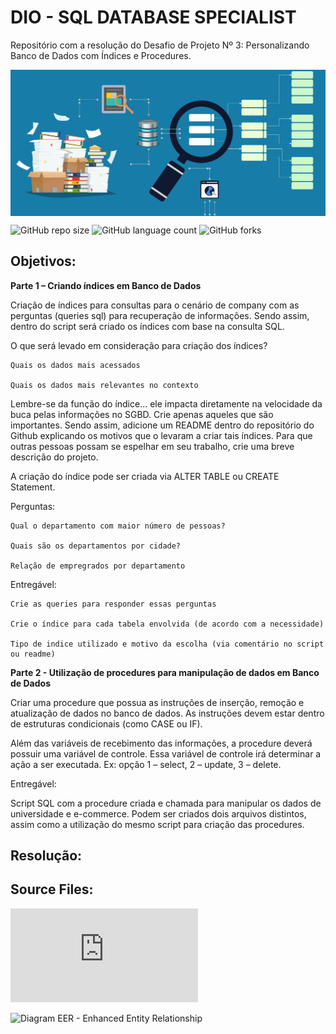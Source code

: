 
# DIO - SQL DATABASE SPECIALIST

Repositório com a resolução do Desafio de Projeto Nº 3: Personalizando Banco de Dados com Índices e Procedures.

<img src="images\INDEXING_DATABASES.png" align='center' alt="drawing" width="1323" heigth="614"/>

![GitHub repo size](https://img.shields.io/github/repo-size/adricbarros/DIO-SQL-Database-Specialist?style=for-the-badge)
![GitHub language count](https://img.shields.io/github/languages/count/adricbarros/DIO-SQL-Database-Specialist?style=for-the-badge)
![GitHub forks](https://img.shields.io/github/forks/adricbarros/DIO-SQL-Database-Specialist?style=for-the-badge)


## Objetivos:


**Parte 1 – Criando índices em Banco de Dados**

Criação de índices para consultas para o cenário de company com as perguntas (queries sql) para recuperação de informações. Sendo assim, dentro do script será criado os índices com base na consulta SQL.  

O que será levado em consideração para criação dos índices? 

    Quais os dados mais acessados 

    Quais os dados mais relevantes no contexto 

Lembre-se da função do índice... ele impacta diretamente na velocidade da buca pelas informações no SGBD. Crie apenas aqueles que são importantes. Sendo assim, adicione um README dentro do repositório do Github explicando os motivos que o levaram a criar tais índices. Para que outras pessoas possam se espelhar em seu trabalho, crie uma breve descrição do projeto. 

A criação do índice pode ser criada via ALTER TABLE ou CREATE Statement.

Perguntas:  

    Qual o departamento com maior número de pessoas? 

    Quais são os departamentos por cidade? 

    Relação de empregrados por departamento 

Entregável: 

    Crie as queries para responder essas perguntas 

    Crie o índice para cada tabela envolvida (de acordo com a necessidade) 

    Tipo de indice utilizado e motivo da escolha (via comentário no script ou readme) 



**Parte 2 - Utilização de procedures para manipulação de dados em Banco de Dados**

Criar uma procedure que possua as instruções de inserção, remoção e atualização de dados no banco de dados. As instruções devem estar dentro de estruturas condicionais (como CASE ou IF).  

Além das variáveis de recebimento das informações, a procedure deverá possuir uma variável de controle. Essa variável de controle irá determinar a ação a ser executada. Ex: opção 1 – select, 2 – update, 3 – delete. 

Entregável: 

Script SQL com a procedure criada e chamada para manipular os dados de universidade e e-commerce. Podem ser criados dois arquivos distintos, assim como a utilização do mesmo script para criação das procedures.

## Resolução:




## Source Files:
  
![SQL Create Script](https://github.com/adricbarros/DIO-SQL-Database-Specialist/blob/693ee4edae7a77c6571789ea09241c405e2cde3f/DP2/src/SQL_Create_Script-Oficina.sql)

![Diagram EER - Enhanced Entity Relationship](https://github.com/adricbarros/DIO-SQL-Database-Specialist/blob/66b7d8215fe1f7b580df8b3991df008bfa28ef5a/DP2/src/Diagrama%20EER%20-%20Oficina%20v2.0.mwb)

